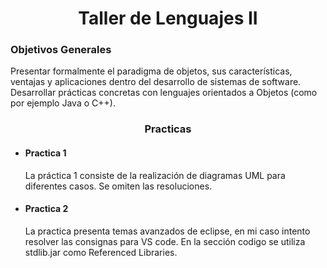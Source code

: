 <h1 align="center">Taller de Lenguajes II</h1>
<h3> Objetivos Generales </h3>
<p> Presentar formalmente el paradigma de objetos, sus características, ventajas y
aplicaciones dentro del desarrollo de sistemas de software. Desarrollar prácticas
concretas con lenguajes orientados a Objetos (como por ejemplo Java o C++).</p>

<h3 align="center">Practicas</h3>
<ul>
    <li>
        <h4>Practica 1</h4>
        <p>La práctica 1 consiste de la realización de diagramas UML para diferentes casos. 
        Se omiten las resoluciones. </p>
    </li>
     <li>
        <h4 href="https://github.com/JuanCruzFerreiraM/Taller-de-Lenguajes-II/tree/main/Practica%202">Practica 2</h4>
        <p>La practica presenta temas avanzados de eclipse, en mi caso intento resolver las consignas para VS code. 
        En la sección codigo se utiliza stdlib.jar como Referenced Libraries.</p>
    </li>
    
